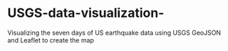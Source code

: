 # USGS-data-visualization-
Visualizing the seven days of US earthquake data using USGS GeoJSON and Leaflet to create the map
